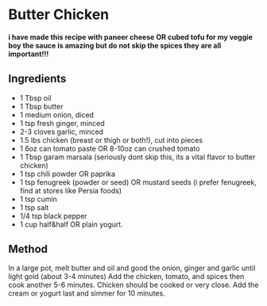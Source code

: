 # Butter Chicken

#### i have made this recipe with paneer cheese OR cubed tofu for my veggie boy the sauce is amazing but do not skip the spices they are all important!!!

## Ingredients

* 1 Tbsp oil
* 1 Tbsp butter
* 1 medium onion, diced
* 1 tsp fresh ginger, minced
* 2-3 cloves garlic, minced
* 1.5 lbs chicken (breast or thigh or both!), cut into pieces
* 1 6oz can tomato paste OR 8-10oz can crushed tomato
* 1 Tbsp garam marsala (seriously dont skip this, its a vital flavor to butter chicken)
* 1 tsp chili powder OR paprika 
* 1 tsp fenugreek (powder or seed) OR mustard seeds (i prefer fenugreek, find at stores like Persia foods)
* 1 tsp cumin
* 1 tsp salt
* 1/4 tsp black pepper
* 1 cup half&half OR plain yogurt.

## Method

In a large pot, melt butter and oil and good the onion, ginger and garlic until light gold (about 3-4 minutes)
Add the chicken, tomato, and spices then cook another 5-6 minutes. Chicken should be cooked or very close.
Add the cream or yogurt last and simmer for 10 minutes.
